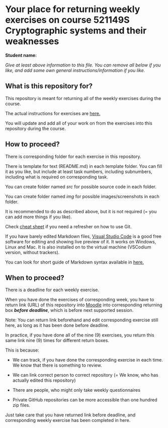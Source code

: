 # Your place for returning weekly exercises on course 521149S Cryptographic systems and their weaknesses 

**Student name:** 

*Give at least above information to this file. You can remove all below if you like, and add some own general instructions/information if you like.*


## What is this repository for?

This repository is meant for returning all of the weekly exercises during the course.

The actual instructions for exercises are [here.](https://github.com/ouspg/CryptoCourse)

You will update and add all of your work on from the exercises into this repository during the course.


## How to proceed?

There is corresponding folder for each exercise in this repository.

There is template for text (README.md) in each template folder. You can fill it as you like, but include at least task numbers, including subnumbers, including what is required on corresponding task.

You can create folder named *src* for possible source code in each folder.

You can create folder named *img* for possible images/screenshots in each folder.

It is recommended to do as described above, but it is not required (= you can add more things if you like).


Check [cheat sheet](https://github.github.com/training-kit/downloads/github-git-cheat-sheet.pdf) if you need a refresher on how to use Git. 

If you have barely edited Markdown files, [Visual Studio Code](https://code.visualstudio.com/) is a good free software for editing and showing live preview of it. It works on Windows, Linux and Mac. It is also installed on to the virtual machine (VSCodium version, without trackers). 

You can look for short guide of Markdown syntax available in [here.](https://guides.github.com/features/mastering-markdown/)

## When to proceed?

There is a deadline for each weekly exercise.

When you have done the exercises of corresponding week, you have to return link (URL) of this repository into [Moodle](https://moodle.oulu.fi) into corresponding returning box ***before deadline***, which is before next supported session.

Note: You can return link beforehand and edit corresponding exercise still here, as long as it has been done before deadline.

In practice, if you have done all of the nine (9) exercises, you return this same link nine (9) times for different return boxes.

This is because:

 * We can track, if you have done the corresponding exercise in each time. We know that there is something to review.

 * We can link correct person to correct repository (= We know, who has actually edited this repository)

 * There are people, who might only take weekly questionnaires

 * Private GitHub repositories can be more accessible than one hundred zip files.

 Just take care that you have returned link before deadline, and corresponding weekly exercise has been completed in here.